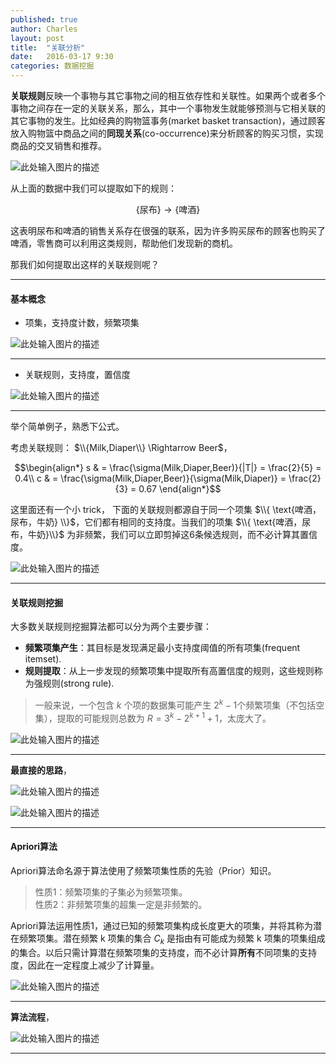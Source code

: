 ```yaml
---
published: true
author: Charles
layout: post
title:  "关联分析"
date:   2016-03-17 9:30
categories: 数据挖掘
---
```



**关联规则**反映一个事物与其它事物之间的相互依存性和关联性。如果两个或者多个事物之间存在一定的关联关系，那么，其中一个事物发生就能够预测与它相关联的其它事物的发生。比如经典的购物篮事务(market basket transaction)，通过顾客放入购物篮中商品之间的**同现关系**(co-occurrence)来分析顾客的购买习惯，实现商品的交叉销售和推荐。 

![此处输入图片的描述][1]

从上面的数据中我们可以提取如下的规则：

$$\{ \text{尿布} \} \rightarrow \{ \text{啤酒} \} $$

这表明尿布和啤酒的销售关系存在很强的联系，因为许多购买尿布的顾客也购买了啤酒，零售商可以利用这类规则，帮助他们发现新的商机。

那我们如何提取出这样的关联规则呢？

----------

#### 基本概念
- 项集，支持度计数，频繁项集

![此处输入图片的描述][2]


----------


- 关联规则，支持度，置信度

![此处输入图片的描述][3]


----------


举个简单例子，熟悉下公式。

考虑关联规则： $\\{Milk,Diaper\\} \Rightarrow Beer$，

$$\begin{align*}
s & = \frac{\sigma(Milk,Diaper,Beer)}{|T|} = \frac{2}{5} = 0.4\\
c & = \frac{\sigma(Milk,Diaper,Beer)}{\sigma(Milk,Diaper)} = \frac{2}{3} = 0.67
\end{align*}$$

这里面还有一个小 trick， 下面的关联规则都源自于同一个项集 $\\{ \text{啤酒，尿布，牛奶} \\}$，它们都有相同的支持度。当我们的项集 $\\{ \text{啤酒，尿布，牛奶}\\}$ 为非频繁，我们可以立即剪掉这6条候选规则，而不必计算其置信度。

![此处输入图片的描述][4]

----------

#### 关联规则挖掘
大多数关联规则挖掘算法都可以分为两个主要步骤：

- **频繁项集产生**：其目标是发现满足最小支持度阈值的所有项集(frequent itemset).
- **规则提取**：从上一步发现的频繁项集中提取所有高置信度的规则，这些规则称为强规则(strong rule).

> 一般来说，一个包含 $k$ 个项的数据集可能产生 $2^k-1$个频繁项集（不包括空集），提取的可能规则总数为 $R = 3^k-2^{k+1}+1$，太庞大了。

![此处输入图片的描述][5]

----------

**最直接的思路**，

![此处输入图片的描述][6]

![此处输入图片的描述][7]

----------

#### Apriori算法
Apriori算法命名源于算法使用了频繁项集性质的先验（Prior）知识。 

> 性质1：频繁项集的子集必为频繁项集。    
性质2：非频繁项集的超集一定是非频繁的。 

Apriori算法运用性质1，通过已知的频繁项集构成长度更大的项集，并将其称为潜在频繁项集。潜在频繁 k 项集的集合 $C_k$ 是指由有可能成为频繁 k 项集的项集组成的集合。以后只需计算潜在频繁项集的支持度，而不必计算**所有**不同项集的支持度，因此在一定程度上减少了计算量。 

![此处输入图片的描述][8]

----------

**算法流程**，

![此处输入图片的描述][9]

----------


  [1]: http://7xjbdi.com1.z0.glb.clouddn.com/2016-03-21_195111.png?imageView2/2/w/400
  [2]: http://7xjbdi.com1.z0.glb.clouddn.com/2016-03-21_212028.png
  [3]: http://7xjbdi.com1.z0.glb.clouddn.com/2016-03-21_212722.png
  [4]: http://7xjbdi.com1.z0.glb.clouddn.com/2016-03-21_213839.png
  [5]: http://7xjbdi.com1.z0.glb.clouddn.com/2016-03-21_220257.png?imageView2/2/w/400
  [6]: http://7xjbdi.com1.z0.glb.clouddn.com/2016-03-21_220925.png
  [7]: http://7xjbdi.com1.z0.glb.clouddn.com/2016-03-21_220800.png?imageView2/2/w/400
  [8]: http://7xjbdi.com1.z0.glb.clouddn.com/2016-03-21_222200.png
  [9]: http://7xjbdi.com1.z0.glb.clouddn.com/2016-03-21_222836.png